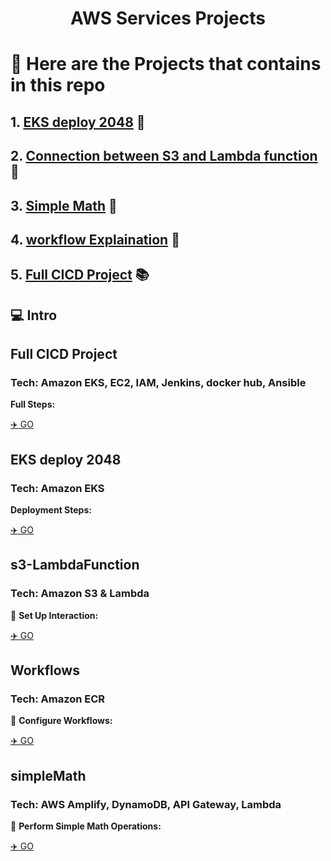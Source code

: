 <div align="center">
  <h1>AWS Services Projects</h1>
</div>

# 🧐 Here are the Projects that contains in this repo
<p></p>

##  1. [EKS deploy 2048](https://github.com/xiayulin123/AWS-Services/tree/main/EKS2048-deployment)    🚀
##  2. [Connection between S3 and Lambda function](https://github.com/xiayulin123/AWS-Services/tree/main/s3-LambdaFunction)    🔗 
##  3. [Simple Math](https://github.com/xiayulin123/AWS-Services/tree/main/simpleMath)    🔢
##  4. [workflow Explaination](https://github.com/xiayulin123/AWS-Services/tree/main/workflows)    🔄
##  5. [Full CICD Project](https://github.com/xiayulin123/AWS-Services/tree/main/CICDProject)    📚

<h2>💻 Intro</h2>

## Full CICD Project
### Tech: Amazon EKS, EC2, IAM, Jenkins, docker hub, Ansible

**Full Steps:**

[✈️ GO](https://github.com/xiayulin123/AWS-Services/tree/main/CICDProject)

## EKS deploy 2048
### Tech: Amazon EKS

 **Deployment Steps:**

[✈️ GO](https://github.com/xiayulin123/AWS-Services/tree/main/EKS2048-deployment)

## s3-LambdaFunction
### Tech: Amazon S3 & Lambda

🔗 **Set Up Interaction:**

[✈️ GO](https://github.com/xiayulin123/AWS-Services/tree/main/s3-LambdaFunction)

## Workflows
### Tech: Amazon ECR

🔄 **Configure Workflows:**

[✈️ GO](https://github.com/xiayulin123/AWS-Services/tree/main/workflows)

## simpleMath
### Tech: AWS Amplify, DynamoDB, API Gateway, Lambda

🔢 **Perform Simple Math Operations:**

[✈️ GO](https://github.com/xiayulin123/AWS-Services/tree/main/simpleMath)
